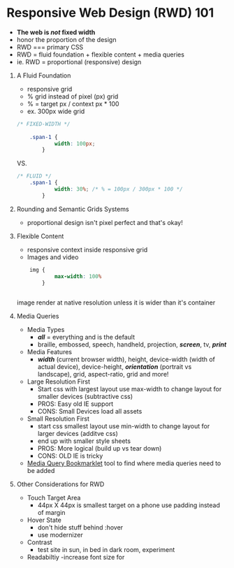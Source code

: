 # Responsive Web Design (RWD) 101

* **The web is _not_ fixed width**
* honor the proportion of the design
* RWD === primary CSS
* RWD = fluid foundation + flexible content + media queries
* ie. RWD = proportional (responsive) design

1. A Fluid Foundation  
    * responsive grid
    * % grid instead of pixel (px) grid
    *  % = target px / context px * 100
    * ex. 300px wide grid
    ```css  
    /* FIXED-WIDTH */
  
        .span-1 {
                width: 100px;
            }
    ```
    VS.

    ```css   
    /* FLUID */
        .span-1 {
                width: 30%; /* % = 100px / 300px * 100 */
            }
    ```

    
2. Rounding and Semantic Grids Systems
    * proportional design isn't pixel perfect and that's okay!
3. Flexible Content
    * responsive context inside responsive grid
    * Images and video
    ```css 
        img {
                max-width: 100%
            }
        
    ```
    image render at native resolution unless it is wider than it's container
4. Media Queries
    * Media Types
        - **_all_** = everything and is the default
        - braille, embossed, speech, handheld, projection, **_screen_**, tv, **_print_**
    * Media Features
        * **_width_** (current browser width), height, device-width (width of actual device), device-height, **_orientation_** (portrait vs landscape), grid, aspect-ratio, grid and more!
    * Large Resolution First
        - Start css with largest layout use max-width to change layout for smaller devices (subtractive  css)
        - PROS: Easy old IE support
        - CONS: Small Devices load all assets
    * Small Resolution First
        - start css smallest layout  use min-width to change layout for larger devices (additve css) 
        - end up with smaller style sheets
        - PROS: More logical (build up vs tear down)
        - CONS: OLD IE is tricky
    * [Media Query Bookmarklet](https://github.com/sparkbox/mediaQueryBookmarklet) tool to find where media queries need to be added
5. Other Considerations for RWD
    * Touch Target Area 
        - 44px X 44px is smallest target on a phone 
        use padding instead of margin
    * Hover State
        - don't hide stuff behind :hover
        - use modernizer
    * Contrast
        - test site in sun, in bed in dark room, experiment
    * Readabiltiy 
        -increase font size for
         
    
    
    
    
